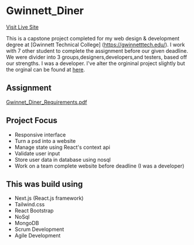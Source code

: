 # Gwinnett_Diner

[Visit Live Site](https://gwinnett-diner-v2.vercel.app/)

This is a capstone project completed for my web design & development degree at [Gwinnett Technical College] (https://gwinnetttech.edu/). I work with 7 other student to complete the assignment before our given deadline. We were divider into 3 groups,designers,developers,and testers, based off our strengths. I was a developer. I've alter the orgininal project slightly but the orginal can be found at [here](https://gwinnett-diner.vercel.app/).

## Assignment
[Gwinnet_Diner_Requirements.pdf](https://github.com/nsikan-na/Gwinnett_Dinner-v2/files/8337603/Gwinnet_Diner_Requirements.pdf)


## Project Focus

- Responsive interface
- Turn a psd into a website
- Manage state using React's context api
- Validate user input
- Store user data in database using nosql
- Work on a team complete website before deadline (I was a developer)

## This was build using

- Next.js (React.js framework)
- Tailwind.css
- React Bootstrap
- NoSql
- MongoDB
- Scrum Development
- Agile Development



